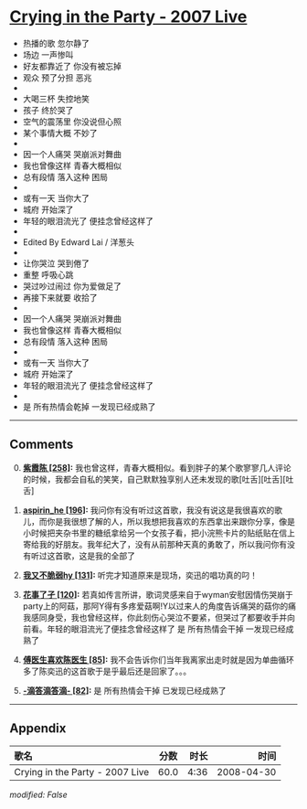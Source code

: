 # [Crying in the Party - 2007 Live](https://music.163.com/song?id=65219)

* 热播的歌  忽尔静了
* 场边  一声惨叫
* 好友都靠近了  你没有被忘掉
* 观众  预了分担  恶兆
* 
* 大喝三杯  失控地笑
* 孩子  终於哭了
* 空气的震荡里  你没说但心照
* 某个事情大概  不妙了
* 
* 因一个人痛哭  哭崩派对舞曲
* 我也曾像这样  青春大概相似
* 总有段情  落入这种  困局
* 
* 或有一天  当你大了
* 城府  开始深了
* 年轻的眼泪流光了  便挂念曾经这样了
* 
* Edited By Edward Lai / 洋葱头
* 
* 让你哭泣  哭到倦了
* 重整  呼吸心跳
* 哭过吵过闹过  你为爱做足了
* 再接下来就要  收拾了
* 
* 因一个人痛哭  哭崩派对舞曲
* 我也曾像这样  青春大概相似
* 总有段情  落入这种  困局
* 
* 或有一天  当你大了
* 城府  开始深了
* 年轻的眼泪流光了  便挂念曾经这样了
* 
* 是  所有热情会乾掉  一发现已经成熟了


---

## Comments
0. **[紫霞陈 \[258\]](https://music.163.com/#/user/home?id=62087291):** 我也曾这样，青春大概相似。看到胖子的某个歌寥寥几人评论的时候，我都会自私的笑笑，自己默默独享别人还未发现的歌[吐舌][吐舌][吐舌]

1. **[aspirin_he \[196\]](https://music.163.com/#/user/home?id=47207614):** 我问你有没有听过这首歌，我没有说这是我很喜欢的歌儿，而你是我很想了解的人，所以我想把我喜欢的东西拿出来跟你分享，像是小时候把夹杂书里的糖纸拿给另一个女孩子看，把小浣熊卡片的贴纸贴在信上寄给我的好朋友。我年纪大了，没有从前那种天真的勇敢了，所以我问你有没有听过这首歌，这是我的全部了

2. **[我又不脆弱hy \[131\]](https://music.163.com/#/user/home?id=19092277):** 听完才知道原来是现场，奕迅的唱功真的叼！

3. **[花事了孑 \[120\]](https://music.163.com/#/user/home?id=3430672):** 若真如传言所讲，歌词灵感来自于wyman安慰因情伤哭崩于party上的阿菇，那阿Y得有多疼爱菇啊!Y以过来人的角度告诉痛哭的菇你的痛我感同身受，我也曾经这样，你此刻伤心哭泣不要紧，但哭过了都要收手并向前看。年轻的眼泪流光了便挂念曾经这样了 是 所有热情会干掉  一发现已经成熟了

4. **[傅医生喜欢陈医生 \[85\]](https://music.163.com/#/user/home?id=66875654):** 我不会告诉你们当年我离家出走时就是因为单曲循环多了陈奕迅的这首歌于是乎最后还是回家了。。。

5. **[-滴答滴答滴- \[82\]](https://music.163.com/#/user/home?id=3274445):** 是 所有热情会干掉 已发现已经成熟了



---

## Appendix

|歌名|分数|时长|时间|
|:---|:---:|---:|---:|
|Crying in the Party - 2007 Live|60.0|4:36|2008-04-30

*modified: False*